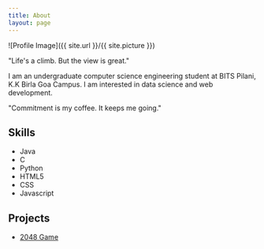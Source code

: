 ```yaml
---
title: About
layout: page
---
```

![Profile Image]({{ site.url }}/{{ site.picture }})

<p class="quote">"Life's a climb. But the view is great."</p>
<p>I am an undergraduate computer science engineering student at BITS Pilani, K.K Birla Goa Campus. I am interested in data science and web development. </p>
<p class="quote">"Commitment is my coffee. It keeps me going."</p>

<h2>Skills</h2>

<ul class="skill-list">
	<li>Java</li>
	<li>C</li>
	<li>Python</li>
	<li>HTML5</li>
	<li>CSS</li>
	<li>Javascript</li>
</ul>

<h2>Projects</h2>

<ul>
	<li><a href="/2048Game/">2048 Game</a></li>
</ul>
